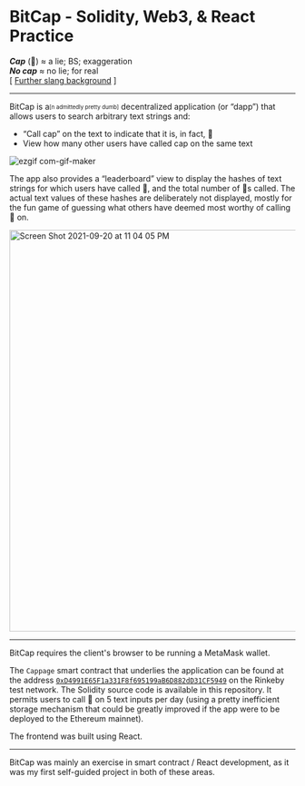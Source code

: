 # BitCap - Solidity, Web3, & React Practice

**_Cap_** (🧢) ≈ a lie; BS; exaggeration  
**_No cap_** ≈ no lie; for real  
[ [Further slang background](https://thisinterestsme.com/blue-cap-emoji/) ]

---

BitCap is a<sub><sup>\[n admittedly pretty dumb\]</sup></sub> decentralized application (or “dapp”) that allows users to search arbitrary text strings and:

- “Call cap” on the text to indicate that it is, in fact, 🧢
- View how many other users have called cap on the same text

![ezgif com-gif-maker](https://user-images.githubusercontent.com/50077908/134106163-ba91f374-d890-4e45-9998-eb509553b9d2.gif)

The app also provides a “leaderboard” view to display the hashes of text strings for which users have called 🧢, and the total number of 🧢s called. The actual text values of these hashes are deliberately not displayed, mostly for the fun game of guessing what others have deemed most worthy of calling 🧢 on.

<img width="708" alt="Screen Shot 2021-09-20 at 11 04 05 PM" src="https://user-images.githubusercontent.com/50077908/134105710-42554278-dc5d-4d1a-9b62-4601fb661335.png">

---

BitCap requires the client's browser to be running a MetaMask wallet.

The `Cappage` smart contract that underlies the application can be found at the address [`0xD4991E65F1a331F8f695199aB6D882dD31CF5949`](https://rinkeby.etherscan.io/address/0xD4991E65F1a331F8f695199aB6D882dD31CF5949) on the Rinkeby test network. The Solidity source code is available in this repository. It permits users to call 🧢 on 5 text inputs per day (using a pretty inefficient storage mechanism that could be greatly improved if the app were to be deployed to the Ethereum mainnet).

The frontend was built using React.

---

BitCap was mainly an exercise in smart contract / React development, as it was my first self-guided project in both of these areas.
